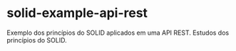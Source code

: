 # solid-example-api-rest
Exemplo dos princípios do SOLID aplicados em uma API REST. Estudos dos princípios do SOLID.
